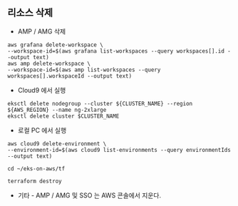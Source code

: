 ## 리소스 삭제 ##

* AMP / AMG 삭제
```
aws grafana delete-workspace \
--workspace-id=$(aws grafana list-workspaces --query workspaces[].id --output text)
aws amp delete-workspace \
--workspace-id=$(aws amp list-workspaces --query workspaces[].workspaceId --output text)
```

* Cloud9 에서 실행
```
eksctl delete nodegroup --cluster ${CLUSTER_NAME} --region ${AWS_REGION} --name ng-2xlarge
eksctl delete cluster $CLUSTER_NAME
```

* 로컬 PC 에서 실행
```
aws cloud9 delete-environment \
--environment-id=$(aws cloud9 list-environments --query environmentIds --output text) 
```

```
cd ~/eks-on-aws/tf

terraform destroy
```

* 기타 - AMP / AMG 및 SSO 는 AWS 콘솔에서 지운다. 
